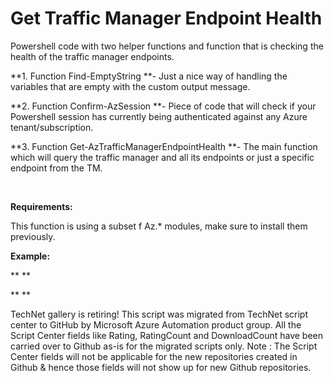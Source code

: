 ﻿Get Traffic Manager Endpoint Health
===================================

            

Powershell code with two helper functions and function that is checking the health of the traffic manager endpoints.


**1. Function Find-EmptyString **- Just a nice way of handling the variables that are empty with the custom output message.


**2. Function Confirm-AzSession **- Piece of code that will check if your Powershell session has currently being authenticated against any Azure tenant/subscription.


**3. Function Get-AzTrafficManagerEndpointHealth **- The main function which will query the traffic manager and all its endpoints or just a specific endpoint from the TM.


 


**Requirements:**


This function is using a subset f Az.* modules, make sure to install them previously.


**Example:**


** **

** **




        
    
TechNet gallery is retiring! This script was migrated from TechNet script center to GitHub by Microsoft Azure Automation product group. All the Script Center fields like Rating, RatingCount and DownloadCount have been carried over to Github as-is for the migrated scripts only. Note : The Script Center fields will not be applicable for the new repositories created in Github & hence those fields will not show up for new Github repositories.
